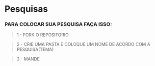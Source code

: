 # Pesquisas

### PARA COLOCAR SUA PESQUISA FAÇA ISSO:

> 1 - FORK O REPOSITORIO 

> 2 - CRIE UMA PASTA E COLOQUE UM NOME DE ACORDO COM A PESQUISA(TEMA)

> 3 - MANDE
